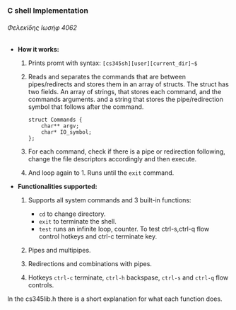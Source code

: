 ### C shell Implementation
###### Φελεκίδης Ιωσήφ 4062




- __How it works:__

	1. Prints promt with syntax: `[cs345sh][user][current_dir]~$` 
 					
    2. Reads and separates the commands that are between pipes/redirects and stores them in an array of structs. The struct has two fields. An array of strings, that stores each command, and the commands arguments. and a string that stores the pipe/redirection symbol that follows after the command.
    	```
		struct Commands {
  			char** argv;
  			char* IO_symbol;
		};
		```
    	
    3. For each command, check if there is a pipe or redirection following, change the file descriptors accordingly and then execute.     

    4. And loop again to 1. Runs until the `exit` command.

- __Functionalities supported:__

	1. Supports all system commands and 3 built-in functions:  
		 
		- `cd`   to change directory. 
        - `exit` to terminate the shell.
		- `test` runs an infinite loop, counter. To test  ctrl-s,ctrl-q flow control hotkeys and ctrl-c terminate key.
    
    2. Pipes and multipipes.
    3. Redirections and combinations with pipes.
    4. Hotkeys `ctrl-c` terminate, `ctrl-h` backspase, `ctrl-s` and `ctrl-q` flow controls.


In the cs345lib.h there is a short explanation for what each function does.
